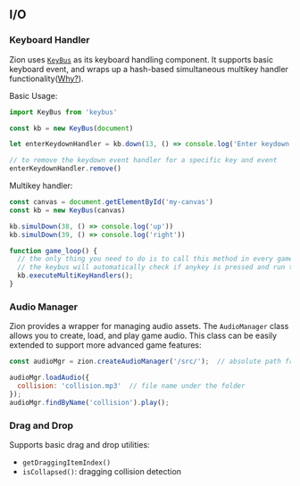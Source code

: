 ## I/O

### Keyboard Handler

Zion uses [`KeyBus`](https://github.com/thomasyimgit/keybus) as its keyboard handling component. It supports basic keyboard event, and wraps up a hash-based simultaneous multikey handler functionality([Why?](https://stackoverflow.com/questions/15661796/how-to-handle-multiple-keypresses-with-canvas)).

Basic Usage:

```js
import KeyBus from 'keybus'

const kb = new KeyBus(document)

let enterKeydownHandler = kb.down(13, () => console.log('Enter keydown!'))

// to remove the keydown event handler for a specific key and event
enterKeydownHandler.remove()
```

Multikey handler:

```js
const canvas = document.getElementById('my-canvas')
const kb = new KeyBus(canvas)

kb.simulDown(38, () => console.log('up'))
kb.simulDown(39, () => console.log('right'))

function game_loop() {
  // the only thing you need to do is to call this method in every game loop,
  // the keybus will automatically check if anykey is pressed and run the according handlers (could be more than one)
  kb.executeMultiKeyHandlers();
}
```

### Audio Manager
Zion provides a wrapper for managing audio assets. The `AudioManager` class allows you to create, load, and play game audio. This class can be easily extended to support more advanced game features:
<!--- The APIs of audio manager should be modified further --->

```js
const audioMgr = zion.createAudioManager('/src/');  // absolute path from root folder

audioMgr.loadAudio({
  collision: 'collision.mp3'  // file name under the folder
});
audioMgr.findByName('collision').play();
```

### Drag and Drop

Supports basic drag and drop utilities:

- `getDraggingItemIndex()`
- `isCollapsed()`: dragging collision detection
